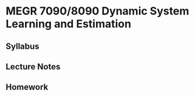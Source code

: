 # MEGR 7090/8090 Dynamic System Learning and Estimation

## Syllabus

## Lecture Notes


## Homework

